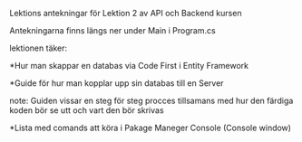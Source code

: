 Lektions antekningar för Lektion 2 av API och Backend kursen

Antekningarna finns längs ner under Main i Program.cs


lektionen täker:

*Hur man skappar en databas via Code First i Entity Framework

*Guide för hur man kopplar upp sin databas till en Server

note: Guiden vissar en steg för steg procces tillsamans med hur den färdiga koden bör se utt och vart den bör skrivas

*Lista med comands att köra i Pakage Maneger Console (Console window)
